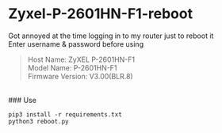 # Zyxel-P-2601HN-F1-reboot
Got annoyed at the time logging in to my router just to reboot it<br>
Enter username & password before using<br>
> Host Name: 	ZyXEL P-2601HN-F1<br>
> Model Name: 	P-2601HN-F1<br>
> Firmware Version: 	V3.00(BLR.8)
<br>
### Use

```shell
pip3 install -r requirements.txt
python3 reboot.py
```
